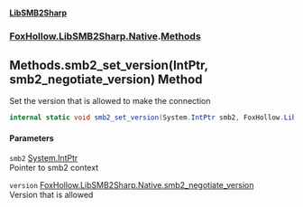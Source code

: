 #### [LibSMB2Sharp](index.md 'index')
### [FoxHollow.LibSMB2Sharp.Native](FoxHollow_LibSMB2Sharp_Native.md 'FoxHollow.LibSMB2Sharp.Native').[Methods](FoxHollow_LibSMB2Sharp_Native_Methods.md 'FoxHollow.LibSMB2Sharp.Native.Methods')
## Methods.smb2_set_version(IntPtr, smb2_negotiate_version) Method
Set the version that is allowed to make the connection  
```csharp
internal static void smb2_set_version(System.IntPtr smb2, FoxHollow.LibSMB2Sharp.Native.smb2_negotiate_version version);
```
#### Parameters
<a name='FoxHollow_LibSMB2Sharp_Native_Methods_smb2_set_version(System_IntPtr_FoxHollow_LibSMB2Sharp_Native_smb2_negotiate_version)_smb2'></a>
`smb2` [System.IntPtr](https://docs.microsoft.com/en-us/dotnet/api/System.IntPtr 'System.IntPtr')  
Pointer to smb2 context
  
<a name='FoxHollow_LibSMB2Sharp_Native_Methods_smb2_set_version(System_IntPtr_FoxHollow_LibSMB2Sharp_Native_smb2_negotiate_version)_version'></a>
`version` [FoxHollow.LibSMB2Sharp.Native.smb2_negotiate_version](https://docs.microsoft.com/en-us/dotnet/api/FoxHollow.LibSMB2Sharp.Native.smb2_negotiate_version 'FoxHollow.LibSMB2Sharp.Native.smb2_negotiate_version')  
Version that is allowed
  
